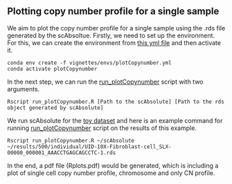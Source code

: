 ## Plotting copy number profile for a single sample

We aim to plot the copy number profile for a single sample using the .rds file generated by the scAbsoltue. Firstly, we need to set up the environment.
For this, we can create the environment from [this yml file](envs/plotCopynumber.yml) and then activate it.

``` 
conda env create -f vignettes/envs/plotCopynumber.yml
conda activate plotCopynumber
``` 

In the next step, we can run the [run_plotCopynumber](scripts/run_plotCopynumber.R) script with two arguments.

``` 
Rscript run_plotCopynumber.R [Path to the scAbsolute] [Path to the rds object generated by scAbsolute]
``` 
We run scAbsolute for the [toy dataset](https://drive.google.com/drive/folders/1402zegR4H7tWFluc2el9lyUr9H8rMXX6?usp=sharing) and 
here is an example command for running [run_plotCopynumber](scripts/run_plotCopynumber.R) script on the results of this example.  

``` 
Rscript run_plotCopynumber.R ~/scAbsolute ~/results/500/individual/UID-10X-Fibroblast-cell_SLX-00000_000001_AAACCTGAGCAGCCTC-1.rds
``` 

In the end, a pdf file (Rplots.pdf) would be generated, which is including a plot of single cell copy number profile, chromosome and only CN profile.
